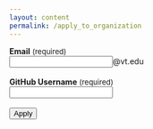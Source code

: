 ```yaml
---
layout: content
permalink: /apply_to_organization
---
```


<script type="text/javascript" src="scripts/temp.js"></script>

<b>Email</b> <font size="2.5rem"> (required) </font><br>
<input class="rounded" type="email" name="_replyto" placeholder="" id="email_field" required>@vt.edu<br><br>
<b>GitHub Username</b> <font size="2.5rem"> (required) </font><br>
<input class="rounded" tpye="subject" name="subject" placeholder="" id="username_field" required><br><br>
<input type="submit" value="Apply" onclick="tempFunc();">
<input type="hidden" name="_next" value="{{ site.baseurl }}{% link submit_success.md %}" />
